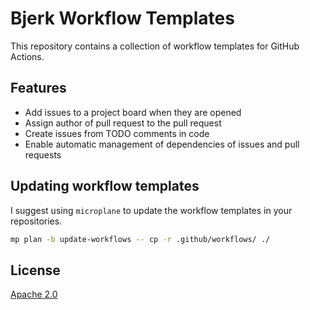 # Bjerk Workflow Templates

This repository contains a collection of workflow templates for GitHub Actions.

## Features

- Add issues to a project board when they are opened
- Assign author of pull request to the pull request
- Create issues from TODO comments in code
- Enable automatic management of dependencies of issues and pull requests

## Updating workflow templates

I suggest using `microplane` to update the workflow templates in your
repositories.

```bash
mp plan -b update-workflows -- cp -r .github/workflows/ ./
```

## License

[Apache 2.0](LICENSE)
